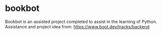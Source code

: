 # bookbot
Bookbot is an assisted project completed to assist in the learning of Python.
Assistance and project idea from: https://www.boot.dev/tracks/backend
